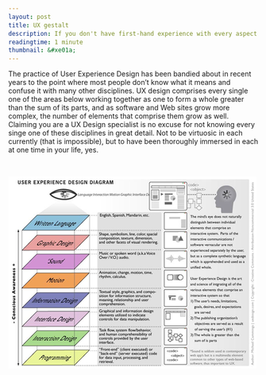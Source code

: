```yaml
---
layout: post
title: UX gestalt
description: If you don't have first-hand experience with every aspect of UX, you shouldn't claim that you specialize in it.
readingtime: 1 minute
thumbnail: &#xe01a;
---
```


The practice of User Experience Design has been bandied about in recent years to the point where most people don’t know what it means and confuse it with many other disciplines. UX design comprises every single one of the areas below working together as one to form a whole greater than the sum of its parts, and as software and Web sites grow more complex, the number of elements that comprise them grow as well. Claiming you are a UX Design specialist is no excuse for not knowing every singe one of these disciplines in great detail. Not to be virtuosic in each currently (that is impossible), but to have been thoroughly immersed in each at one time in your life, yes.

<br />

![User Experience Gestalt](/assets/images/blog/ux-gestalt.png "")



